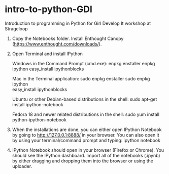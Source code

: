intro-to-python-GDI
===================

Introduction to programming in Python for Girl Develop It workshop at Strageloop

1. Copy the Notebooks folder.  Install Enthought Canopy (https://www.enthought.com/downloads/). 

2. Open Terminal and install IPython

    Windows in the Command Prompt (cmd.exe):
        enpkg enstaller
        enpkg ipython
        easy_install ipythonblocks

    Mac in the Terminal application:
        sudo enpkg enstaller
        sudo enpkg ipython  
        easy_install ipythonblocks
    
    Ubuntu or other Debian-based distributions in the shell:
        sudo apt-get install ipython-notebook

    Fedora 18 and newer related distributions in the shell:
        sudo yum install python-ipython-notebook

3. When the installations are done, you can either open IPython Notebook by going to http://127.0.0.1:8888/ in your browser.  You can also open it by using your terminal/command prompt and typing:
        ipython notebook
        
4. IPython Notebook should open in your browser (Firefox or Chrome).  You should see the IPython dashboard.  Import all of the notebooks (.ipynb) by either dragging and dropping them into the browser or using the uploader.
